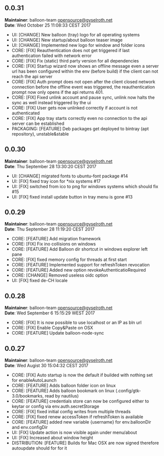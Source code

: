 ## 0.0.31
**Maintainer**: balloon-team <opensource@gyselroth.net>\
**Date**: Wed October 25 11:08:33 CEST 2017

* UI: [CHANGE] New balloon (tray) logo for all operating systems
* UI: [CHANGE] New startup/about balloon teaser image
* UI: [CHANGE] Implemented new logo for window and folder icons
* CORE: [FIX] Reauthentication does not get triggered if last authentication failed with network error
* CORE: [FIX] Fix (static) third party version for all dependencies
* CORE: [FIX] Startup wizard now shows an offline message even a server url has been configured within the env (before build) if the client can not reach the api server
* CORE: [FIX] Auth prompt does not open after the client closed network connection before the offline event was triggered, the reauthentication prompt now only opens if the api returns 401.
* CORE: [FIX] Fixed unlink account and pause sync, unlink now halts the sync as well instead triggered by the ui
* CORE: [FIX] User gets now unlinked correctly if account is not authenticated
* CORE: [FIX] App tray starts correctly even no connection to the api server can be established
* PACKAGING: [FEATURE] Deb packages get deployed to bintray (apt repository), unstable&stable


## 0.0.30
**Maintainer**: balloon-team <opensource@gyselroth.net>\
**Date**: Thu September 28 13:30:20 CEST 2017

* UI: [CHANGE] migrated fonts to ubuntu-font package #14
* UI: [FIX] fixed tray icon for *nix systems #17
* UI: [FIX] switched from ico to png for windows systems which should fix #15
* UI: [FIX] fixed install update button in tray menu is gone #13


## 0.0.29
**Maintainer**: balloon-team <opensource@gyselroth.net>\
**Date**: Thu September 28 11:19:20 CEST 2017

* CORE: [FEATURE] Add migration framework
* CORE: [FIX] Fix ino collisions on windows
* CORE: [FEATURE] Add Balloon dir shortcut in windows explorer left pane
* CORE: [FIX] fixed memory config for threads at first start
* CORE: [FEATURE] Implemented support for refreshToken revocation
* CORE: [FEATURE] Added new option revokeAuthenticatioRequired
* CORE: [CHANGE] Removed useless oidc option
* UI: [FIX] fixed de-CH locale


## 0.0.28
**Maintainer**: balloon-team <opensource@gyselroth.net>\
**Date**: Wed September 6 15:15:29 WEST 2017

* CORE: [FIX] It is now possible to use localhost or an IP as bln url
* CORE: [FIX] Enable Copy&Paste on OSX
* CORE: [FEATURE] Update balloon-node-sync


## 0.0.27
**Maintainer**: balloon-team <opensource@gyselroth.net>\
**Date**: Wed Augist 30 15:04:32 CEST 2017

* CORE: [FIX] Auto startup is now the default if builded with nothing set for enableAutoLaunch
* CORE: [FEATURE] Adds balloon folder icon on linux
* CORE: [FEATURE] Adds balloon bookmark on linux (.config/gtk-3.0/bookmarks, read by nautilus)
* CORE: [FEATURE] credentials store can now be configured either to keytar or config via env.auth.secretStorage
* CORE: [FIX] fixed initial config writes from multiple threads
* CORE: [FIX] fixed renew accessToken if refreshToken is available
* CORE: [FEATURE] added new variable {username} for env.balloonDir and env.configDir
* UI: [FIX] Update action is now visible again under menu/about
* UI: [FIX] Increased about window height
* DISTRIBUTION: [FEATURE] Builds for Mac OSX are now signed therefore autoupdate should for for it
